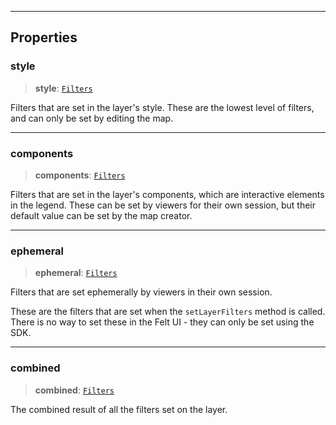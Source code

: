 ***

## Properties

### style

> **style**: [`Filters`](Filters.md)

Filters that are set in the layer's style. These are the lowest level
of filters, and can only be set by editing the map.

***

### components

> **components**: [`Filters`](Filters.md)

Filters that are set in the layer's components, which are interactive
elements in the legend. These can be set by viewers for their own session,
but their default value can be set by the map creator.

***

### ephemeral

> **ephemeral**: [`Filters`](Filters.md)

Filters that are set ephemerally by viewers in their own session.

These are the filters that are set when the `setLayerFilters` method is
called. There is no way to set these in the Felt UI - they can only be
set using the SDK.

***

### combined

> **combined**: [`Filters`](Filters.md)

The combined result of all the filters set on the layer.
